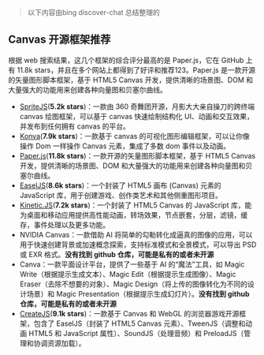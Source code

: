 > 以下内容由bing discover-chat 总结整理的

## Canvas 开源框架推荐

根据 web 搜索结果，这几个框架的综合评分最高的是 Paper.js，它在 GitHub 上有 11.8k stars，并且在多个网站上都得到了好评和推荐123。Paper.js 是一款开源的矢量图形脚本框架，基于 HTML5 Canvas 开发，提供清晰的场景图、DOM 和大量强大的功能用来创建各种向量图和贝塞尔曲线。

- [SpriteJS](https://github.com/spritejs/spritejs)(**5.2k stars**)：一款由 360 奇舞团开源，月影大大亲自操刀的跨终端 canvas 绘图框架，可以基于 canvas 快速绘制结构化 UI、动画和交互效果，并发布到任何拥有 canvas 的平台。
- [Konva](https://github.com/konvajs/konva)(**7.9k stars**)：一款基于 canvas 的可视化图形编辑框架，可以让你像操作 Dom 一样操作 Canvas 元素，集成了多数 dom 事件以及动画。
- [Paper.js](https://github.com/paperjs/paper.js)(**11.8k stars**)：一款开源的矢量图形脚本框架，基于 HTML5 Canvas 开发，提供清晰的场景图、DOM 和大量强大的功能用来创建各种向量图和贝塞尔曲线。
- [EaselJS](https://github.com/CreateJS/EaselJS)(**8.6k stars**)：一个封装了 HTML5 画布 (Canvas) 元素的 JavaScript 库，用于创建游戏、创作类艺术和其他侧重图形项目。
- [Kinetic.JS](https://github.com/ericdrowell/KineticJS)(**7.2k stars**)：一个封装了 HTML5 Canvas 的 JavaScript 库，能为桌面和移动应用提供高性能动画，转场效果，节点嵌套，分层，滤镜，缓存，事件处理以及更多功能。
- NVIDIA Canvas：一款借助 AI 将简单的勾勒转化成逼真的图像的应用，可以用于快速创建背景或加速概念探索，支持标准模式和全景模式，可以导出 PSD 或 EXR 格式。**没有找到 github 仓库，可能是私有的或者未开源**
- Canva：一款平面设计平台，提供了一些基于 AI 的“魔法”工具，如 Magic Write（根据提示生成文本）、Magic Edit（根据提示生成图像）、Magic Eraser（去除不想要的对象）、Magic Design（将上传的图像转化为不同的设计场景）和 Magic Presentation（根据提示生成幻灯片）。**没有找到 github 仓库，可能是私有的或者未开源**
- [CreateJS](https://github.com/CreateJS/CreateJS)(**9.1k stars**)：一款基于 Canvas 和 WebGL 的浏览器游戏开源框架，包含了 EaselJS（封装了 HTML5 Canvas 元素）、TweenJS（调整和动画 HTML5 和 JavaScript 属性）、SoundJS（处理音频）和 PreloadJS（管理和协调资源加载）。

